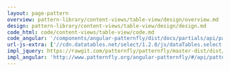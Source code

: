 ```yaml
---
layout: page-pattern
overview: pattern-library/content-views/table-view/design/overview.md
design: pattern-library/content-views/table-view/design/design.md
code_html: code/content-views/table-view/code.md
code_angular: '/components/angular-patternfly/dist/docs/partials/api/patternfly.table.component.pfTableView - Basic.html',
url-js-extra: ['//cdn.datatables.net/select/1.2.0/js/dataTables.select.min.js', 'components/patternfly/dist/js/patternfly.dataTables.pfEmpty.min.js', 'components/patternfly/dist/js/patternfly.dataTables.pfFilter.min.js', 'components/patternfly/dist/js/patternfly.dataTables.pfPagination.min.js', 'components/patternfly/dist/js/patternfly.dataTables.pfResize.min.js', 'components/patternfly/dist/js/patternfly.dataTables.pfSelect.min.js']
impl_jquery: https://rawgit.com/patternfly/patternfly/master-dist/dist/tests/table-view.html
impl_angular: 'http://www.patternfly.org/angular-patternfly/#/api/patternfly.table.component:pfTableView - Basic'
---
```


